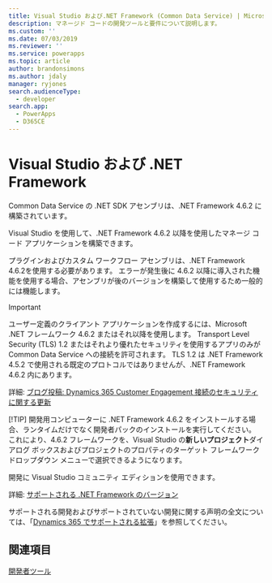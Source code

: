 ```yaml
---
title: Visual Studio および.NET Framework (Common Data Service) | Microsoft Docs
description: マネージド コードの開発ツールと要件について説明します。
ms.custom: ''
ms.date: 07/03/2019
ms.reviewer: ''
ms.service: powerapps
ms.topic: article
author: brandonsimons
ms.author: jdaly
manager: ryjones
search.audienceType:
  - developer
search.app:
  - PowerApps
  - D365CE
---
```

# <a name="visual-studio-and-the-net-framework"></a>Visual Studio および .NET Framework

Common Data Service の .NET SDK アセンブリは、.NET Framework 4.6.2 に構築されています。 

Visual Studio を使用して、.NET Framework 4.6.2 以降を使用したマネージ コード アプリケーションを構築できます。 

プラグインおよびカスタム ワークフロー アセンブリは、.NET Framework 4.6.2を使用する必要があります。 エラーが発生後に 4.6.2 以降に導入された機能を使用する場合、アセンブリが後のバージョンを構築して使用するため一般的には機能します。

> [!IMPORTANT]
> ユーザー定義のクライアント アプリケーションを作成するには、Microsoft .NET フレームワーク 4.6.2 またはそれ以降を使用します。
> Transport Level Security (TLS) 1.2 またはそれより優れたセキュリティを使用するアプリのみが Common Data Service への接続を許可されます。 TLS 1.2 は .NET Framework 4.5.2 で使用される既定のプロトコルではありませんが、.NET Framework 4.6.2 内にあります。 
> 
> 詳細: [ブログ投稿: Dynamics 365 Customer Engagement 接続のセキュリティに関する更新](https://blogs.msdn.microsoft.com/crm/2017/09/28/updates-coming-to-dynamics-365-customer-engagement-connection-security/)
> 
> [!TIP]
> 開発用コンピューターに .NET Framework 4.6.2 をインストールする場合、ランタイムだけでなく開発者パックのインストールを実行してください。 これにより、4.6.2 フレームワークを、Visual Studio の**新しいプロジェクト**ダイアログ ボックスおよびプロジェクトのプロパティのターゲット フレームワーク ドロップダウン メニューで選択できるようになります。  

開発に Visual Studio コミュニティ エディションを使用できます。 

[comment]: <> (しかし、Express エディションでは拡張機能の使用がサポートされていません。このため、その のバージョンには有用な拡張機能をインストールすることはできません。Visual Studio)

詳細: [サポートされる .NET Framework のバージョン](/dynamics365/customer-engagement/developer/supported-extensions#SupportNET)

サポートされる開発およびサポートされていない開発に関する声明の全文については、「[Dynamics 365 でサポートされる拡張](/dynamics365/customer-engagement/developer/supported-extensions#SupportNET)」を参照してください。

## <a name="see-also"></a>関連項目

 [開発者ツール](/dynamics365/customer-engagement/developer/developer-tools)